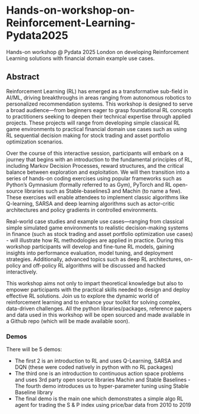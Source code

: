 # Hands-on-workshop-on-Reinforcement-Learning-Pydata2025
Hands-on workshop @ Pydata 2025 London on developing Reinforcement Learning solutions with financial domain example use cases.

## Abstract
Reinforcement Learning (RL) has emerged as a transformative sub-field in AI/ML, driving breakthroughs in areas ranging from autonomous robotics to personalized recommendation systems. This workshop is designed to serve a broad audience—from beginners eager to grasp foundational RL concepts to practitioners seeking to deepen their technical expertise through applied projects. These projects will range from developing simple classical RL game environments to practical financial domain use cases such as using RL sequential decision making for stock trading and asset portfolio optimization scenarios.

Over the course of this interactive session, participants will embark on a journey that begins with an introduction to the fundamental principles of RL, including Markov Decision Processes, reward structures, and the critical balance between exploration and exploitation. We will then transition into a series of hands-on coding exercises using popular frameworks such as Python’s Gymnasium (formally referred to as Gym), PyTorch and RL open-source libraries such as Stable-baselines3 and Machin (to name a few). These exercises will enable attendees to implement classic algorithms like Q-learning, SARSA and deep learning algorithms such as actor-critic architectures and policy gradients in controlled environments.

Real-world case studies and example use cases—ranging from classical simple simulated game environments to realistic decision-making systems in finance (such as stock trading and asset portfolio optimization use cases) - will illustrate how RL methodologies are applied in practice. During this workshop participants will develop and fine-tune RL models, gaining insights into performance evaluation, model tuning, and deployment strategies. Additionally, advanced topics such as deep RL architectures, on-policy and off-policy RL algorithms will be discussed and hacked interactively.

This workshop aims not only to impart theoretical knowledge but also to empower participants with the practical skills needed to design and deploy effective RL solutions. Join us to explore the dynamic world of reinforcement learning and to enhance your toolkit for solving complex, data-driven challenges. All the python libraries/packages, reference papers and data used in this workshop will be open sourced and made available in a Github repo (which will be made available soon).

### Demos
There will be 5 demos:
 - The first 2 is an introduction to RL and uses Q-Learning, SARSA and DQN (these were coded natively in python with no RL packages)
 - The third one is an introduction to continuous action space problems and uses 3rd party open source libraries Machin and Stable Baselines
 -The fourth demo introduces us to hyper-parameter tuning using Stable Baseline library
 - The final demo is the main one which demonstrates a simple algo RL agent for trading the S & P index using price/bar data from  2010 to 2019

